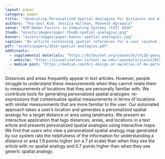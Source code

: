 ```yaml
---
layout: paper
category: paper
title:  "Generating Personalized Spatial Analogies for Distances and Areas"
authors: "Yea-Seul Kim, Jessica Hullman, Maneesh Agrawala"
venue: "ACM Human Factors in Computing Systems (CHI) 2016"
thumb: "assets/images/paper-thumb-spatial-analogies.png"
banner: "assets/images/paper-banner-spatial-analogies.jpg"
caption: "An article containing spatial references for a user located in Seattle, WA, alongside examples of automatically generated personalized distance analogy maps (lower left, center) and personalized area analogy maps (top left, right)."
pdf: "assets/papers/2016-spatial-analogies.pdf"
addtinoals:
  - supplemental materials: "https://bitbucket.org/yeaseulK/chi16-geospatial-analogy"
  - website: "https://visualization.ischool.uw.edu/~yeaseul1/scales2015_eval/geospatial/"
  - medium post: "https://medium.com/hci-design-at-uw/atlas-of-me-personalized-spatial-analogy-maps-for-unfamiliar-measurements-e20566d94b52"
---
```


<!-- abstract -->
Distances and areas frequently appear in text articles. However, people struggle to understand these measurements when they cannot relate them to measurements of locations that they are personally familiar with. We contribute tools for generating personalized spatial analogies: re-expressions that contextualize spatial measurements in terms of locations with similar measurements that are more familiar to the user. Our automated approach takes a user’s location and generates a personalized spatial analogy for a target distance or area using landmarks. We present an interactive application that tags distances, areas, and locations in a text article and presents personalized spatial analogies using interactive maps. We find that users who view a personalized spatial analogy map generated by our system rate the helpfulness of the information for understanding a distance or area 1.9 points higher (on a 7 pt scale) than when they see the article with no spatial analogy and 0.7 points higher than when they see generic spatial analogy.
